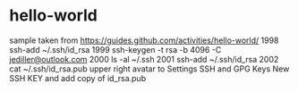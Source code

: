 # hello-world
sample taken from https://guides.github.com/activities/hello-world/
 1998  ssh-add ~/.ssh/id_rsa
 1999  ssh-keygen -t rsa -b 4096 -C jediller@outlook.com
 2000  ls -al ~/.ssh
 2001  ssh-add ~/.ssh/id_rsa
 2002  cat ~/.ssh/id_rsa.pub 
upper right avatar to Settings
SSH and GPG Keys
New SSH KEY
and add copy of id_rsa.pub
